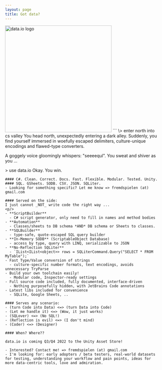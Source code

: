 ```yaml
---
layout: page
title: Got data?
---
```

<img src="/data.io-home/assets/data.io-banner-transparent-50-cropped.png" alt="data.io logo" width="350"/>
```
\> enter north into cs valley
You head north, unexpectedly entering a dark alley. Suddenly, you find yourself immersed
in woefully escaped delimiters, culture-unique encodings and flawed-type converters. 

A goggely voice gloomingly whispers: "seeeequl". You sweat and shiver as you ...

\> use data.io
Okay. You win.
```
#### C#. Clean. Correct. Docs. Fast. Flexible. Modular. Tested. Unity.
#### SQL. GSheets. SODB. CSV. JSON. SQLiter.
- Looking for something specific? Let me know => fremdspielen (at) gmail.com

#### Served on the side:
I just cannot _NOT_ write code the right way ...
<p/>
- **ScriptBuilder**
  - C# script generator, only need to fill in names and method bodies
- **Automation**
  - Classes/sheets to DB schema *AND* DB schema or Sheets to classes.
- **SQLBuilder**
  - type-safe, quote-escaped SQL query builder
- **In-Memory SODB** (ScriptableObject Database)
  - access by type, query with LINQ, serializable to JSON
- **No-Reflection SQLiter**
  - `IList<IList<object>> rows = SQLiterCommand.Query("SELECT * FROM MyTable");`
- Fast Type/Value conversion of strings
  - culture-specific number formats, text encodings, avoids unnecessary TryParse
- Build your own toolchain easily!
  - Modular code, Inspector-ready settings
- Full source code included, fully documented, interface-driven
  - Nothing purposefully hidden, with JetBrains Code annotations
- Latest libs included for convenience
  - SQLite, Google Sheets, ..

#### Serves any scenario: 
- (turn Code into Data) <=> (turn Data into Code)
- (Let me handle it) <=> (Wow, it just works)
- (SQLover) <=> (No SQL!)
- (Reflection is evil) <=> (I don't mind)
- (Coder) <=> (Designer)

#### When? Where??

data.io is coming Q3/Q4 2022 to the Unity Asset Store!

- Interested? Contact me! => fremdspielen (at) gmail.com
- I'm looking for: early adopters / beta testers, real-world datasets for testing, understanding your workflow and pain points, ideas for more data-centric tools, love and admiration.
